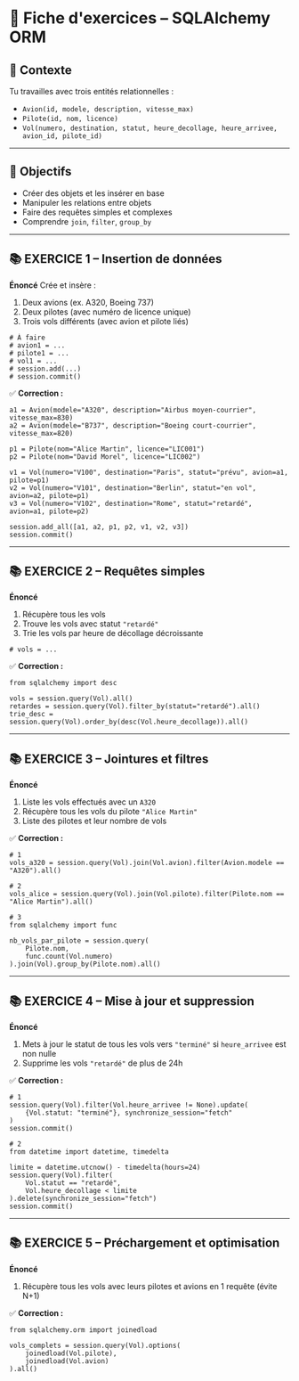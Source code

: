 
# 🧩 **Fiche d'exercices – SQLAlchemy ORM**

## 🔧 Contexte

Tu travailles avec trois entités relationnelles :

* `Avion(id, modele, description, vitesse_max)`
* `Pilote(id, nom, licence)`
* `Vol(numero, destination, statut, heure_decollage, heure_arrivee, avion_id, pilote_id)`

---

## 🎯 Objectifs

* Créer des objets et les insérer en base
* Manipuler les relations entre objets
* Faire des requêtes simples et complexes
* Comprendre `join`, `filter`, `group_by`

---

## 📚 EXERCICE 1 – Insertion de données

**Énoncé**
Crée et insère :

1. Deux avions (ex. A320, Boeing 737)
2. Deux pilotes (avec numéro de licence unique)
3. Trois vols différents (avec avion et pilote liés)

```
# À faire
# avion1 = ...
# pilote1 = ...
# vol1 = ...
# session.add(...)
# session.commit()
```

✅ **Correction :**

```
a1 = Avion(modele="A320", description="Airbus moyen-courrier", vitesse_max=830)
a2 = Avion(modele="B737", description="Boeing court-courrier", vitesse_max=820)

p1 = Pilote(nom="Alice Martin", licence="LIC001")
p2 = Pilote(nom="David Morel", licence="LIC002")

v1 = Vol(numero="V100", destination="Paris", statut="prévu", avion=a1, pilote=p1)
v2 = Vol(numero="V101", destination="Berlin", statut="en vol", avion=a2, pilote=p1)
v3 = Vol(numero="V102", destination="Rome", statut="retardé", avion=a1, pilote=p2)

session.add_all([a1, a2, p1, p2, v1, v2, v3])
session.commit()
```

---

## 📚 EXERCICE 2 – Requêtes simples

**Énoncé**

1. Récupère tous les vols
2. Trouve les vols avec statut `"retardé"`
3. Trie les vols par heure de décollage décroissante

```
# vols = ...
```

✅ **Correction :**

```
from sqlalchemy import desc

vols = session.query(Vol).all()
retardes = session.query(Vol).filter_by(statut="retardé").all()
trie_desc = session.query(Vol).order_by(desc(Vol.heure_decollage)).all()
```

---

## 📚 EXERCICE 3 – Jointures et filtres

**Énoncé**

1. Liste les vols effectués avec un `A320`
2. Récupère tous les vols du pilote `"Alice Martin"`
3. Liste des pilotes et leur nombre de vols

✅ **Correction :**

```
# 1
vols_a320 = session.query(Vol).join(Vol.avion).filter(Avion.modele == "A320").all()

# 2
vols_alice = session.query(Vol).join(Vol.pilote).filter(Pilote.nom == "Alice Martin").all()

# 3
from sqlalchemy import func

nb_vols_par_pilote = session.query(
    Pilote.nom,
    func.count(Vol.numero)
).join(Vol).group_by(Pilote.nom).all()
```

---

## 📚 EXERCICE 4 – Mise à jour et suppression

**Énoncé**

1. Mets à jour le statut de tous les vols vers `"terminé"` si `heure_arrivee` est non nulle
2. Supprime les vols `"retardé"` de plus de 24h

✅ **Correction :**

``` 
# 1
session.query(Vol).filter(Vol.heure_arrivee != None).update(
    {Vol.statut: "terminé"}, synchronize_session="fetch"
)
session.commit()

# 2
from datetime import datetime, timedelta

limite = datetime.utcnow() - timedelta(hours=24)
session.query(Vol).filter(
    Vol.statut == "retardé",
    Vol.heure_decollage < limite
).delete(synchronize_session="fetch")
session.commit()
```

---

## 📚 EXERCICE 5 – Préchargement et optimisation

**Énoncé**

1. Récupère tous les vols avec leurs pilotes et avions en 1 requête (évite N+1)

✅ **Correction :**

```
from sqlalchemy.orm import joinedload

vols_complets = session.query(Vol).options(
    joinedload(Vol.pilote),
    joinedload(Vol.avion)
).all()
```
